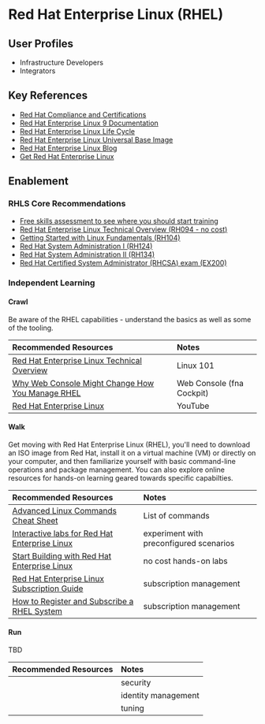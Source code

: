 # Red Hat Enterprise Linux (RHEL)

## User Profiles

* Infrastructure Developers
* Integrators

## Key References

* [Red Hat Compliance and Certifications](https://www.redhat.com/en/solutions/compliance-approach)
* [Red Hat Enterprise Linux 9 Documentation](https://docs.redhat.com/en/documentation/red_hat_enterprise_linux/9)
* [Red Hat Enterprise Linux Life Cycle](https://access.redhat.com/support/policy/updates/errata)
* [Red Hat Enterprise Linux Universal Base Image](https://catalog.redhat.com/software/base-images)
* [Red Hat Enterprise Linux Blog](https://www.redhat.com/en/blog/channel/red-hat-enterprise-linux)
* [Get Red Hat Enterprise Linux](https://skills.ole.redhat.com/en/start)

## Enablement

### RHLS Core Recommendations

* [Free skills assessment to see where you should start training](https://skills.ole.redhat.com/en) 
* [Red Hat Enterprise Linux Technical Overview (RH094 - no cost)](https://www.redhat.com/en/services/training/rh024-red-hat-linux-technical-overview) 
* [Getting Started with Linux Fundamentals (RH104)](https://www.redhat.com/en/services/training/getting-started-with-linux-fundamentals) 
* [Red Hat System Administration I (RH124)](https://www.redhat.com/en/services/training/rh124-red-hat-system-administration-i) 
* [Red Hat System Administration II (RH134)](https://www.redhat.com/en/services/training/rh134-red-hat-system-administration-ii) 
* [Red Hat Certified System Administrator (RHCSA) exam (EX200)](https://www.redhat.com/en/services/training/ex200-red-hat-certified-system-administrator-rhcsa-exam)

### Independent Learning

#### Crawl

Be aware of the RHEL capabilities - understand the basics as well as some of the tooling.

| Recommended Resources | Notes |
| :-------------------- | :---- |
| [Red Hat Enterprise Linux Technical Overview](https://www.redhat.com/en/services/training/rh024-red-hat-linux-technical-overview)| Linux 101 |
| [Why Web Console Might Change How You Manage RHEL](https://www.youtube.com/watch?v=YVrYHpC53bM) | Web Console (fna Cockpit) |
| [Red Hat Enterprise Linux](https://www.youtube.com/@RedHatEnterpriseLinux) | YouTube |

#### Walk

Get moving with Red Hat Enterprise Linux (RHEL), you'll need to download an ISO image from Red Hat, install it on a virtual machine (VM) or directly on your computer, and then familiarize yourself with basic command-line operations and package management. You can also explore online resources for hands-on learning geared towards specific capabilties.

| Recommended Resources | Notes |
| :-------------------- | :---- |
| [Advanced Linux Commands Cheat Sheet](https://developers.redhat.com/cheat-sheets/advanced-linux-commands) | List of commands |
| [Interactive labs for Red Hat Enterprise Linux](https://www.redhat.com/en/interactive-labs/enterprise-linux) | experiment with preconfigured scenarios |
| [Start Building with Red Hat Enterprise Linux](https://developers.redhat.com/products/rhel/getting-started#iamnewtoredhatenterpriselinux) |  no cost hands-on labs |
| [Red Hat Enterprise Linux Subscription Guide](https://www.redhat.com/en/resources/red-hat-enterprise-linux-subscription-guide#section-1) | subscription management |
| [How to Register and Subscribe a RHEL System](https://access.redhat.com/solutions/253273) | subscription management|

#### Run

TBD

| Recommended Resources | Notes |
| :-------------------- | :---- |
| | security |
| | identity management |
| | tuning |
